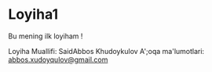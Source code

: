 # Loyiha1
Bu mening ilk loyiham !




Loyiha Muallifi: SaidAbbos Khudoykulov
A';oqa ma'lumotlari: abbos.xudoyqulov@gmail.com